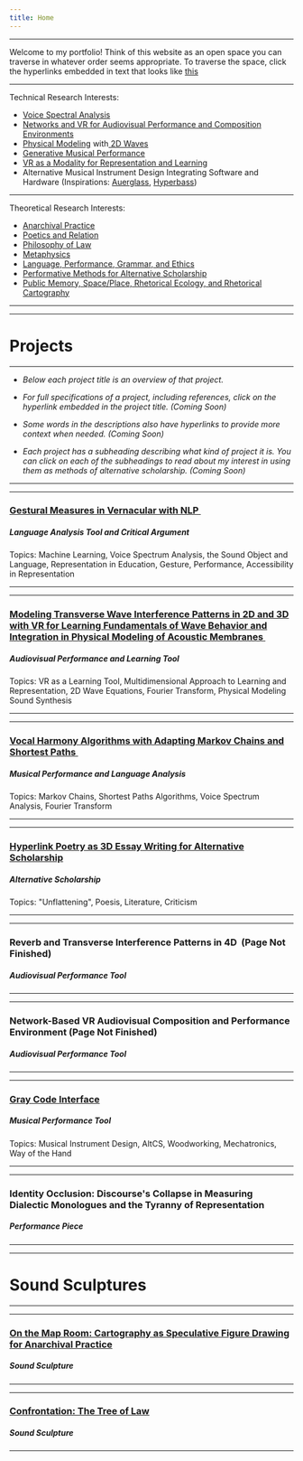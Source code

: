 ```yaml
---
title: Home
---
```

***
Welcome to my portfolio! Think of this website as an open space you can traverse in whatever order seems appropriate. To traverse the space, click the hyperlinks embedded in text that looks like [this](https://kabir-daniel.github.io/itp_mps_application_portfolio/Hyperlink-Poetry-as-3D-Essay-Writing-for-Alternative-Scholarship)
***
Technical Research Interests:
- [Voice Spectral Analysis](https://quod.lib.umich.edu/cgi/p/pod/dod-idx/spectral-envelope-correction-for-real-time-transposition.pdf?c=icmc;idno=bbp2372.2002.028;format=pdf)
- [Networks and VR for Audiovisual Performance and Composition Environments](https://www.youtube.com/watch?v=O3RucgQrm7o)
- [Physical Modeling](https://ccrma.stanford.edu/~jos/pasp/Ideal_Struck_String.html#:~:text=The%20hammer%2Dstring%20collision%20is,wavefront%20emanates%20in%20both%20directions.) with[ 2D Waves](https://ccrma.stanford.edu/~jos/pasp/Solving_2D_Wave_Equation.html)
- [Generative Musical Performance](https://www.youtube.com/watch?v=J_4zr0Qk6o0)
- [VR as a Modality for Representation and Learning](http://falstad.com/mathphysics.html)
- Alternative Musical Instrument Design Integrating Software and Hardware (Inspirations: [Auerglass](https://youtu.be/qFvdKk6u3Ao?t=326), [Hyperbass](https://www.youtube.com/watch?v=6eTBc7aWBGw))
***
Theoretical Research Interests:
- [Anarchival Practice](https://press.ici-berlin.org/catalogue/doi/10.37050/wpc-ca-01~Anarchival_Practices.pdf)
- [Poetics and Relation](https://attachments.are.na/9302737/e55d0c86bcce74dc0f9785b261a324f7.pdf?1603936051)
- [Philosophy of Law](https://scholar.valpo.edu/cgi/viewcontent.cgi?article=1955&context=vulr)
- [Metaphysics](https://nebula.wsimg.com/f812ac8f2593c570c9df12068d2dbd80?AccessKeyId=A9004B8B795F6CE7B9FA&disposition=0&alloworigin=1)
- [Language, Performance, Grammar, and Ethics](https://cominsitu.wordpress.com/wp-content/uploads/2019/07/ludwig-wittgenstein-lecture-on-ethics.pdf)
- [Performative Methods for Alternative Scholarship](https://static1.squarespace.com/static/5526ca35e4b02b6cae98841c/t/5e8644ec1b1008571750e24e/1585857789526/FINAL+Constant+Structure+Moten.pdf)
- [Public Memory, Space/Place, Rhetorical Ecology, and Rhetorical Cartography](https://static1.squarespace.com/static/53713bf0e4b0297decd1ab8b/t/5c33768f4d7a9cb35387765f/1546876564526/edbauer_rhetorical_ecologies.pdf)
***





***
# Projects
***

- *Below each project title is an overview of that project.* 

- *For full specifications of a project, including references, click on the hyperlink embedded in the project title. (Coming Soon)*

- *Some words in the descriptions also have hyperlinks to provide more context when needed. (Coming Soon)*

- *Each project has a subheading describing what kind of project it is. You can click on each of the subheadings to read about my interest in using them as methods of alternative scholarship. (Coming Soon)*

***



***
### [Gestural Measures in Vernacular with NLP ](https://kabir-daniel.github.io/itp_mps_application_portfolio/Gestural-Measures-in-Vernacular-with-NLP)

##### *Language Analysis Tool and Critical Argument*

Topics: Machine Learning, Voice Spectrum Analysis, the Sound Object and Language, Representation in Education, Gesture, Performance, Accessibility in Representation
***
  
***
### [Modeling Transverse Wave Interference Patterns in 2D and 3D with VR for Learning Fundamentals of Wave Behavior and Integration in Physical Modeling of Acoustic Membranes ](https://kabir-daniel.github.io/itp_mps_application_portfolio/Modeling-Transverse-Wave-Interference-Patterns-in-2D-and-3D-with-VR-for-Learning-Fundamentals-of-Wave-Behavior-and-Integration-in-Physical-Modeling-of-Acoustic-Membranes)

##### *Audiovisual Performance and Learning Tool*

Topics: VR as a Learning Tool, Multidimensional Approach to Learning and Representation, 2D Wave Equations, Fourier Transform, Physical Modeling Sound Synthesis

***

***
### [Vocal Harmony Algorithms with Adapting Markov Chains and Shortest Paths ](https://kabir-daniel.github.io/itp_mps_application_portfolio/Vocal-Harmony-Algorithms-with-Adapting-Markov-Chains-and-Shortest-Paths)

##### *Musical Performance and Language Analysis*

Topics: Markov Chains, Shortest Paths Algorithms, Voice Spectrum Analysis, Fourier Transform
***

***
### [Hyperlink Poetry as 3D Essay Writing for Alternative Scholarship](https://kabir-daniel.github.io/itp_mps_application_portfolio/Hyperlink-Poetry-as-3D-Essay-Writing-for-Alternative-Scholarship)

##### *Alternative Scholarship*

Topics: "Unflattening", Poesis, Literature, Criticism
***

***
### Reverb and Transverse Interference Patterns in 4D  (Page Not Finished)

##### *Audiovisual Performance Tool*
***

***
### Network-Based VR Audiovisual Composition and Performance Environment (Page Not Finished)

##### *Audiovisual Performance Tool*
***
  
***
### [Gray Code Interface](https://kabir-daniel.github.io/itp_mps_application_portfolio/Gray-Code-Interface)

##### *Musical Performance Tool*

Topics: Musical Instrument Design, AltCS, Woodworking, Mechatronics, Way of the Hand
***

***
### Identity Occlusion: Discourse's Collapse in Measuring Dialectic Monologues and the Tyranny of Representation 

##### *Performance Piece*
***


***
# Sound Sculptures
***

***
### [On the Map Room: Cartography as Speculative Figure Drawing for Anarchival Practice](https://kabir-daniel.github.io/itp_mps_application_portfolio/On-the-Map-Room---Cartography-as-Speculative-Figure-Drawing-for-Anarchival-Practice) 

##### *Sound Sculpture*
***

***
### [Confrontation: The Tree of Law](https://kabir-daniel.github.io/itp_mps_application_portfolio/Confrontation---The-Tree-of-Law)

##### *Sound Sculpture*
***
